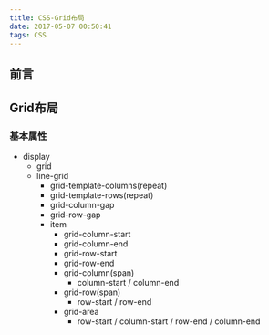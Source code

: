 ```yaml
---
title: CSS-Grid布局
date: 2017-05-07 00:50:41
tags: CSS
---
```


## 前言

## Grid布局

### 基本属性
- display
    + grid
    + line-grid
        * grid-template-columns(repeat)
        * grid-template-rows(repeat)
        * grid-column-gap
        * grid-row-gap
        * item
            - grid-column-start
            - grid-column-end
            - grid-row-start
            - grid-row-end
            - grid-column(span)
                + column-start / column-end
            - grid-row(span)
                + row-start / row-end
            - grid-area
                + row-start / column-start / row-end / column-end
